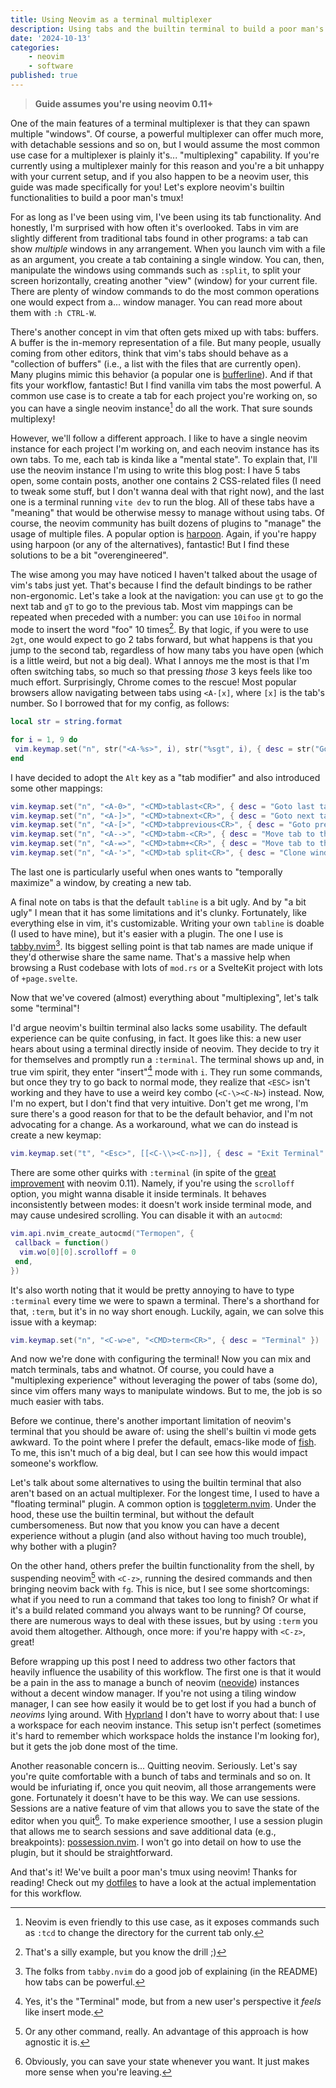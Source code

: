 ```yaml
---
title: Using Neovim as a terminal multiplexer
description: Using tabs and the builtin terminal to build a poor man's tmux
date: '2024-10-13'
categories:
    - neovim
    - software
published: true
---
```


> **Guide assumes you're using neovim 0.11+**

One of the main features of a terminal multiplexer is that they can spawn multiple "windows". Of course, a powerful multiplexer can offer much more, with detachable sessions and so on, but I would assume the most common use case for a multiplexer is plainly it's... "multiplexing" capability. If you're currently using a multiplexer mainly for this reason and you're a bit unhappy with your current setup, and if you also happen to be a neovim user, this guide was made specifically for you! Let's explore neovim's builtin functionalities to build a poor man's tmux!

For as long as I've been using vim, I've been using its tab functionality. And honestly, I'm surprised with how often it's overlooked. Tabs in vim are slightly different from traditional tabs found in other programs: a tab can show *multiple* windows in any arrangement. When you launch vim with a file as an argument, you create a tab containing a single window. You can, then, manipulate the windows using commands such as `:split`, to split your screen horizontally, creating another "view" (window) for your current file. There are plenty of window commands to do the most common operations one would expect from a... window manager. You can read more about them with `:h CTRL-W`.

There's another concept in vim that often gets mixed up with tabs: buffers. A buffer is the in-memory representation of a file. But many people, usually coming from other editors, think that vim's tabs should behave as a "collection of buffers" (i.e., a list with the files that are currently open). Many plugins mimic this behavior (a popular one is [bufferline](https://github.com/akinsho/bufferline.nvim)). And if that fits your workflow, fantastic! But I find vanilla vim tabs the most powerful. A common use case is to create a tab for each project you're working on, so you can have a single neovim instance[^1] do all the work. That sure sounds multiplexy!

However, we'll follow a different approach. I like to have a single neovim instance for each project I'm working on, and each neovim instance has its own tabs. To me, each tab is kinda like a "mental state". To explain that, I'll use the neovim instance I'm using to write this blog post: I have 5 tabs open, some contain posts, another one contains 2 CSS-related files (I need to tweak some stuff, but I don't wanna deal with that right now), and the last one is a terminal running `vite dev` to run the blog. All of these tabs have a "meaning" that would be otherwise messy to manage without using tabs. Of course, the neovim community has built dozens of plugins to "manage" the usage of multiple files. A popular option is [harpoon](https://github.com/ThePrimeagen/harpoon). Again, if you're happy using harpoon (or any of the alternatives), fantastic! But I find these solutions to be a bit "overengineered".

The wise among you may have noticed I haven't talked about the usage of vim's tabs just yet. That's because I find the default bindings to be rather non-ergonomic. Let's take a look at the navigation: you can use `gt` to go the next tab and `gT` to go to the previous tab. Most vim mappings can be repeated when preceded with a number: you can use `10ifoo` in normal mode to insert the word "foo" 10 times[^2]. By that logic, if you were to use `2gt`, one would expect to go 2 tabs forward, but what happens is that you jump to the second tab, regardless of how many tabs you have open (which is a little weird, but not a big deal). What I annoys me the most is that I'm often switching tabs, so much so that pressing *those* 3 keys feels like too much effort. Surprisingly, Chrome comes to the rescue! Most popular browsers allow navigating between tabs using `<A-[x]`, where `[x]` is the tab's number. So I borrowed that for my config, as follows:

```lua
local str = string.format

for i = 1, 9 do
 vim.keymap.set("n", str("<A-%s>", i), str("%sgt", i), { desc = str("Goto tab %s", i) })
end
```

I have decided to adopt the `Alt` key as a "tab modifier" and also introduced some other mappings:

```lua
vim.keymap.set("n", "<A-0>", "<CMD>tablast<CR>", { desc = "Goto last tab" })
vim.keymap.set("n", "<A-]>", "<CMD>tabnext<CR>", { desc = "Goto next tab" })
vim.keymap.set("n", "<A-[>", "<CMD>tabprevious<CR>", { desc = "Goto prev tab" })
vim.keymap.set("n", "<A-->", "<CMD>tabm-<CR>", { desc = "Move tab to the left" })
vim.keymap.set("n", "<A-=>", "<CMD>tabm+<CR>", { desc = "Move tab to the right" })
vim.keymap.set("n", "<A-'>", "<CMD>tab split<CR>", { desc = "Clone window in new tab" })
```

The last one is particularly useful when ones wants to "temporally maximize" a window, by creating a new tab.

A final note on tabs is that the default `tabline` is a bit ugly. And by "a bit ugly" I mean that it has some limitations and it's clunky. Fortunately, like everything else in vim, it's customizable. Writing your own `tabline` is doable (I used to have mine), but it's easier with a plugin. The one I use is [tabby.nvim](https://github.com/nanozuki/tabby.nvim)[^3]. Its biggest selling point is that tab names are made unique if they'd otherwise share the same name. That's a massive help when browsing a Rust codebase with lots of `mod.rs` or a SvelteKit project with lots of `+page.svelte`.

Now that we've covered (almost) everything about "multiplexing", let's talk some "terminal"!

I'd argue neovim's builtin terminal also lacks some usability. The default experience can be quite confusing, in fact. It goes like this: a new user hears about using a terminal directly inside of neovim. They decide to try it for themselves and promptly run a `:terminal`. The terminal shows up and, in true vim spirit, they enter "insert"[^4] mode with `i`. They run some commands, but once they try to go back to normal mode, they realize that `<ESC>` isn't working and they have to use a weird key combo (`<C-\><C-N>`) instead. Now, I'm no expert, but I don't find that very intuitive. Don't get me wrong, I'm sure there's a good reason for that to be the default behavior, and I'm not advocating for a change. As a workaround, what we can do instead is create a new keymap:

```lua
vim.keymap.set("t", "<Esc>", [[<C-\\><C-n>]], { desc = "Exit Terminal" })
```

There are some other quirks with `:terminal` (in spite of the [great improvement](https://github.com/neovim/neovim/pull/31443) with neovim 0.11). Namely, if you're using the `scrolloff` option, you might wanna disable it inside terminals. It behaves inconsistently between modes: it doesn't work inside terminal mode, and may cause undesired scrolling. You can disable it with an `autocmd`:

```lua
vim.api.nvim_create_autocmd("Termopen", {
 callback = function()
  vim.wo[0][0].scrolloff = 0
 end,
})
```

It's also worth noting that it would be pretty annoying to have to type `:terminal` every time we were to spawn a terminal. There's a shorthand for that, `:term`, but it's in no way short enough. Luckily, again, we can solve this issue with a keymap:

```lua
vim.keymap.set("n", "<C-w>e", "<CMD>term<CR>", { desc = "Terminal" })
```

And now we're done with configuring the terminal! Now you can mix and match terminals, tabs and whatnot. Of course, you could have a "multiplexing experience" without leveraging the power of tabs (some do), since vim offers many ways to manipulate windows. But to me, the job is so much easier with tabs.

Before we continue, there's another important limitation of neovim's terminal that you should be aware of: using the shell's builtin vi mode gets awkward. To the point where I prefer the default, emacs-like mode of [fish](https://fishshell.com/). To me, this isn't much of a big deal, but I can see how this would impact someone's workflow.

Let's talk about some alternatives to using the builtin terminal that also aren't based on an actual multiplexer. For the longest time, I used to have a "floating terminal" plugin. A common option is [toggleterm.nvim](https://github.com/akinsho/toggleterm.nvim). Under the hood, these use the builtin terminal, but without the default cumbersomeness. But now that you know you can have a decent experience without a plugin (and also without having too much trouble), why bother with a plugin?

On the other hand, others prefer the builtin functionality from the shell, by suspending neovim[^5] with `<C-z>`, running the desired commands and then bringing neovim back with `fg`. This is nice, but I see some shortcomings: what if you need to run a command that takes too long to finish? Or what if it's a build related command you always want to be running? Of course, there are numerous ways to deal with these issues, but by using `:term` you avoid them altogether. Although, once more: if you're happy with `<C-z>`, great!

Before wrapping up this post I need to address two other factors that heavily influence the usability of this workflow. The first one is that it would be a pain in the ass to manage a bunch of neovim ([neovide](https://github.com/neovide/neovide)) instances without a decent window manager. If you're not using a tiling window manager, I can see how easily it would be to get lost if you had a bunch of *neovims* lying around. With [Hyprland](https://hyprland.org/) I don't have to worry about that: I use a workspace for each neovim instance. This setup isn't perfect (sometimes it's hard to remember which workspace holds the instance I'm looking for), but it gets the job done most of the time.

Another reasonable concern is... Quitting neovim. Seriously. Let's say you're quite comfortable with a bunch of tabs and terminals and so on. It would be infuriating if, once you quit neovim, all those arrangements were gone. Fortunately it doesn't have to be this way. We can use sessions. Sessions are a native feature of vim that allows you to save the state of the editor when you quit[^6]. To make experience smoother, I use a session plugin that allows me to search sessions and save additional data (e.g., breakpoints): [possession.nvim](https://github.com/jedrzejboczar/possession.nvim). I won't go into detail on how to use the plugin, but it should be straightforward.

And that's it! We've built a poor man's tmux using neovim! Thanks for reading! Check out my [dotfiles](https://github.com/igorlfs/dotfiles) to have a look at the actual implementation for this workflow.

[^1]: Neovim is even friendly to this use case, as it exposes commands such as `:tcd` to change the directory for the current tab only.
[^2]: That's a silly example, but you know the drill ;)
[^3]: The folks from `tabby.nvim` do a good job of explaining (in the README) how tabs can be powerful.
[^4]: Yes, it's the "Terminal" mode, but from a new user's perspective it *feels* like insert mode.
[^5]: Or any other command, really. An advantage of this approach is how agnostic it is.
[^6]: Obviously, you can save your state whenever you want. It just makes more sense when you're leaving.
